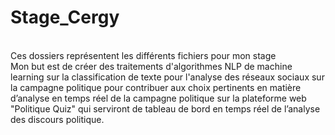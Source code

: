 # Stage_Cergy

 <br/> Ces dossiers représentent les différents fichiers pour mon stage <br/>
Mon but est de créer des traitements d'algorithmes NLP de machine learning sur la classification de texte pour l'analyse des réseaux sociaux sur la campagne politique pour contribuer aux choix pertinents en matière d’analyse en temps réel de la campagne politique sur la plateforme web "Politique Quiz" qui serviront de tableau de bord en temps réel de l’analyse des discours politique.
